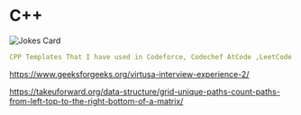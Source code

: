 # C++
<img src="https://readme-jokes.vercel.app/api" alt="Jokes Card" />

```yaml
CPP Templates That I have used in Codeforce, Codechef AtCode ,LeetCode ,etc.
```

https://www.geeksforgeeks.org/virtusa-interview-experience-2/

https://takeuforward.org/data-structure/grid-unique-paths-count-paths-from-left-top-to-the-right-bottom-of-a-matrix/

